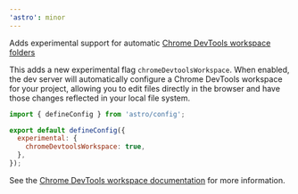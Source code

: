 ```yaml
---
'astro': minor
---
```


Adds experimental support for automatic [Chrome DevTools workspace folders](https://developer.chrome.com/docs/devtools/workspaces)

This adds a new experimental flag `chromeDevtoolsWorkspace`. When enabled, the dev server will automatically configure a Chrome DevTools workspace for your project, allowing you to edit files directly in the browser and have those changes reflected in your local file system.

```js
import { defineConfig } from 'astro/config';

export default defineConfig({
  experimental: {
    chromeDevtoolsWorkspace: true,
  },
});
```

See the [Chrome DevTools workspace documentation](https://developer.chrome.com/docs/devtools/workspaces) for more information.
